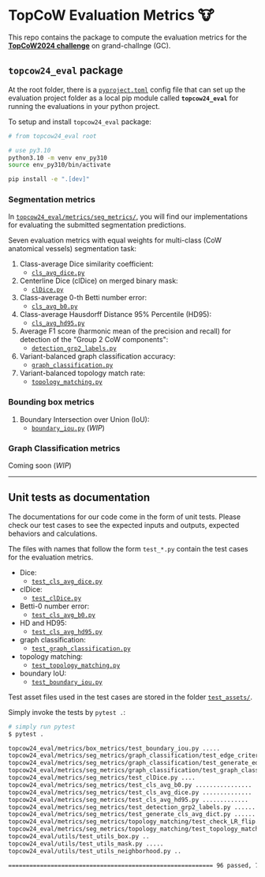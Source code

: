 # TopCoW Evaluation Metrics 🐮

This repo contains the package to compute the evaluation metrics for the [**TopCoW2024 challenge**](https://topcow24.grand-challenge.org/) on grand-challnge (GC).

## `topcow24_eval` package

At the root folder, there is a [`pyproject.toml`](./pyproject.toml) config file that can set up the evaluation project folder
as a local pip module called **`topcow24_eval`** for running the evaluations in your python project.

To setup and install `topcow24_eval` package:

```sh
# from topcow24_eval root

# use py3.10
python3.10 -m venv env_py310
source env_py310/bin/activate

pip install -e ".[dev]"
```

### Segmentation metrics

In [`topcow24_eval/metrics/seg_metrics/`](./topcow24_eval/metrics/seg_metrics/), you will find our implementations for evaluating the submitted segmentation predictions.

Seven evaluation metrics with equal weights for multi-class (CoW anatomical vessels) segmentation task:

1. Class-average Dice similarity coefficient:
    * [`cls_avg_dice.py`](./topcow24_eval/metrics/seg_metrics/cls_avg_dice.py)
2. Centerline Dice (clDice) on merged binary mask:
    * [`clDice.py`](./topcow24_eval/metrics/seg_metrics/clDice.py)
3. Class-average 0-th Betti number error:
    * [`cls_avg_b0.py`](./topcow24_eval/metrics/seg_metrics/cls_avg_b0.py)
4. Class-average Hausdorff Distance 95% Percentile (HD95):
    * [`cls_avg_hd95.py`](./topcow24_eval/metrics/seg_metrics/cls_avg_hd95.py)
5. Average F1 score (harmonic mean of the precision and recall) for detection of the "Group 2 CoW components":
    * [`detection_grp2_labels.py`](./topcow24_eval/metrics/seg_metrics/detection_grp2_labels.py)
6. Variant-balanced graph classification accuracy:
    * [`graph_classification.py`](./topcow24_eval/metrics/seg_metrics/graph_classification/graph_classification.py)
7. Variant-balanced topology match rate:
    * [`topology_matching.py`](./topcow24_eval/metrics/seg_metrics/topology_matching/topology_matching.py)

### Bounding box metrics

1. Boundary Intersection over Union (IoU):
    * [`boundary_iou.py`](./topcow24_eval/metrics/box_metrics/boundary_iou.py) (_WIP_)

### Graph Classification metrics

Coming soon (_WIP_)

---

## Unit tests as documentation

The documentations for our code come in the form of unit tests.
Please check our test cases to see the expected inputs and outputs, expected behaviors and calculations.

The files with names that follow the form `test_*.py` contain the test cases for the evaluation metrics.

* Dice:
    * [`test_cls_avg_dice.py`](./topcow24_eval/metrics/seg_metrics/test_cls_avg_dice.py)
* clDice:
    * [`test_clDice.py`](./topcow24_eval/metrics/seg_metrics/test_clDice.py)
* Betti-0 number error:
    * [`test_cls_avg_b0.py`](./topcow24_eval/metrics/seg_metrics/test_cls_avg_b0.py)
* HD and HD95:
    * [`test_cls_avg_hd95.py`](./topcow24_eval/metrics/seg_metrics/test_cls_avg_hd95.py)
* graph classification:
    * [`test_graph_classification.py`](./topcow24_eval/metrics/seg_metrics/graph_classification/test_graph_classification.py)
* topology matching:
    * [`test_topology_matching.py`](./topcow24_eval/metrics/seg_metrics/topology_matching/test_topology_matching.py)
* boundary IoU:
    * [`test_boundary_iou.py`](./topcow24_eval/metrics/box_metrics/test_boundary_iou.py)

Test asset files used in the test cases are stored in the folder [`test_assets/`](./test_assets/).

Simply invoke the tests by `pytest .`:

```bash
# simply run pytest
$ pytest .

topcow24_eval/metrics/box_metrics/test_boundary_iou.py .....                                                                                 [  5%]
topcow24_eval/metrics/seg_metrics/graph_classification/test_edge_criteria.py ..                                                              [  7%]
topcow24_eval/metrics/seg_metrics/graph_classification/test_generate_edgelist.py ...                                                         [ 10%]
topcow24_eval/metrics/seg_metrics/graph_classification/test_graph_classification.py .                                                        [ 11%]
topcow24_eval/metrics/seg_metrics/test_clDice.py ....                                                                                        [ 15%]
topcow24_eval/metrics/seg_metrics/test_cls_avg_b0.py ................                                                                        [ 32%]
topcow24_eval/metrics/seg_metrics/test_cls_avg_dice.py ..............                                                                        [ 46%]
topcow24_eval/metrics/seg_metrics/test_cls_avg_hd95.py .............                                                                         [ 60%]
topcow24_eval/metrics/seg_metrics/test_detection_grp2_labels.py ........                                                                     [ 68%]
topcow24_eval/metrics/seg_metrics/test_generate_cls_avg_dict.py ...........                                                                  [ 80%]
topcow24_eval/metrics/seg_metrics/topology_matching/test_check_LR_flip.py ..                                                                 [ 82%]
topcow24_eval/metrics/seg_metrics/topology_matching/test_topology_matching.py ........                                                       [ 90%]
topcow24_eval/utils/test_utils_box.py ..                                                                                                     [ 92%]
topcow24_eval/utils/test_utils_mask.py .....                                                                                                 [ 97%]
topcow24_eval/utils/test_utils_neighborhood.py ..                                                                                            [100%]

========================================================== 96 passed, 7 warnings in 9.60s ==========================================================
```
